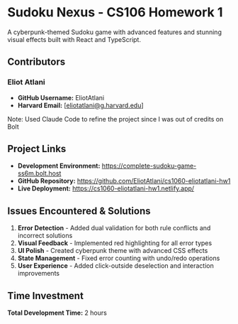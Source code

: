 # Sudoku Nexus - CS106 Homework 1

A cyberpunk-themed Sudoku game with advanced features and stunning visual effects built with React and TypeScript.

## Contributors

### Eliot Atlani

- **GitHub Username:** EliotAtlani
- **Harvard Email:** [eliotatlani@g.harvard.edu]

Note: Used Claude Code to refine the project since I was out of credits on Bolt

## Project Links

- **Development Environment:** https://complete-sudoku-game-ss6m.bolt.host
- **GitHub Repository:** https://github.com/EliotAtlani/cs1060-eliotatlani-hw1
- **Live Deployment:** https://cs1060-eliotatlani-hw1.netlify.app/

## Issues Encountered & Solutions

1. **Error Detection** - Added dual validation for both rule conflicts and incorrect solutions
2. **Visual Feedback** - Implemented red highlighting for all error types
3. **UI Polish** - Created cyberpunk theme with advanced CSS effects
4. **State Management** - Fixed error counting with undo/redo operations
5. **User Experience** - Added click-outside deselection and interaction improvements

## Time Investment

**Total Development Time:** 2 hours

